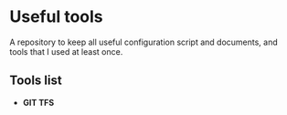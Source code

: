 # Useful tools
A repository to keep all useful configuration script and documents, and tools that I used at least once.

## Tools list
- **GIT TFS**

